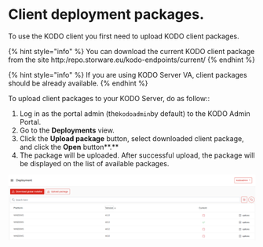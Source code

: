 # Client deployment packages.

To use the KODO client you first need to upload KODO client packages.

{% hint style="info" %}
You can download the current KODO client package from the site http:/repo.storware.eu/kodo-endpoints/current/
{% endhint %}

{% hint style="info" %}
If you are using KODO Server VA, client packages should be already available.
{% endhint %}

To upload client packages to your KODO Server,  do as follow::

1. Log in as the portal admin \(the`kodoadmin`by default\) to the KODO Admin Portal.
2. Go to the **Deployments** view.
3. Click the **Upload package** button, select downloaded client package, and click the **Open** button**.**
4. The package will be uploaded.  After successful upload, the package will be displayed on the list of available packages.

![](../../.gitbook/assets/image%20%2898%29.png)



